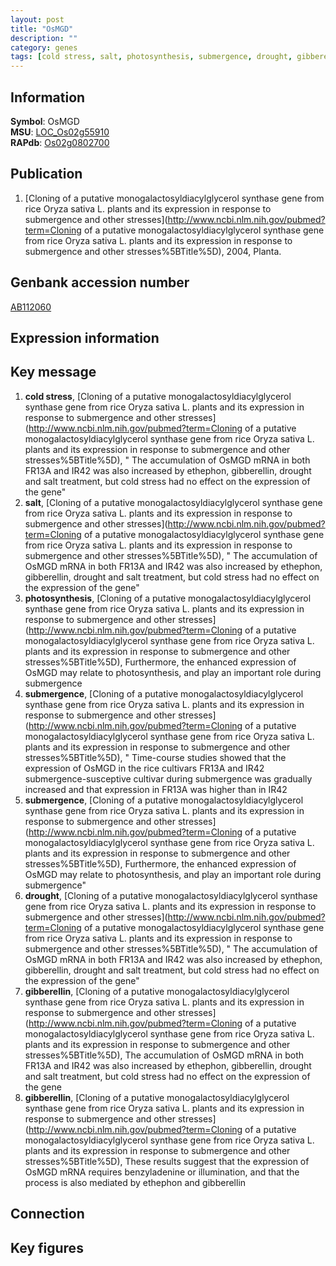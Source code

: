 ```yaml
---
layout: post
title: "OsMGD"
description: ""
category: genes
tags: [cold stress, salt, photosynthesis, submergence, drought, gibberellin]
---
```


## Information
__Symbol__: OsMGD  
__MSU__: [LOC_Os02g55910](http://rice.plantbiology.msu.edu/cgi-bin/ORF_infopage.cgi?orf=LOC_Os02g55910)  
__RAPdb__: [Os02g0802700](http://rapdb.dna.affrc.go.jp/viewer/gbrowse_details/irgsp1?name=Os02g0802700)  

## Publication
1. [Cloning of a putative monogalactosyldiacylglycerol synthase gene from rice Oryza sativa L. plants and its expression in response to submergence and other stresses](http://www.ncbi.nlm.nih.gov/pubmed?term=Cloning of a putative monogalactosyldiacylglycerol synthase gene from rice Oryza sativa L. plants and its expression in response to submergence and other stresses%5BTitle%5D), 2004, Planta.

## Genbank accession number
[AB112060](http://www.ncbi.nlm.nih.gov/nuccore/AB112060)  

## Expression information

## Key message
1. __cold stress__, [Cloning of a putative monogalactosyldiacylglycerol synthase gene from rice Oryza sativa L. plants and its expression in response to submergence and other stresses](http://www.ncbi.nlm.nih.gov/pubmed?term=Cloning of a putative monogalactosyldiacylglycerol synthase gene from rice Oryza sativa L. plants and its expression in response to submergence and other stresses%5BTitle%5D), " The accumulation of OsMGD mRNA in both FR13A and IR42 was also increased by ethephon, gibberellin, drought and salt treatment, but cold stress had no effect on the expression of the gene"
2. __salt__, [Cloning of a putative monogalactosyldiacylglycerol synthase gene from rice Oryza sativa L. plants and its expression in response to submergence and other stresses](http://www.ncbi.nlm.nih.gov/pubmed?term=Cloning of a putative monogalactosyldiacylglycerol synthase gene from rice Oryza sativa L. plants and its expression in response to submergence and other stresses%5BTitle%5D), " The accumulation of OsMGD mRNA in both FR13A and IR42 was also increased by ethephon, gibberellin, drought and salt treatment, but cold stress had no effect on the expression of the gene"
3. __photosynthesis__, [Cloning of a putative monogalactosyldiacylglycerol synthase gene from rice Oryza sativa L. plants and its expression in response to submergence and other stresses](http://www.ncbi.nlm.nih.gov/pubmed?term=Cloning of a putative monogalactosyldiacylglycerol synthase gene from rice Oryza sativa L. plants and its expression in response to submergence and other stresses%5BTitle%5D),  Furthermore, the enhanced expression of OsMGD may relate to photosynthesis, and play an important role during submergence
4. __submergence__, [Cloning of a putative monogalactosyldiacylglycerol synthase gene from rice Oryza sativa L. plants and its expression in response to submergence and other stresses](http://www.ncbi.nlm.nih.gov/pubmed?term=Cloning of a putative monogalactosyldiacylglycerol synthase gene from rice Oryza sativa L. plants and its expression in response to submergence and other stresses%5BTitle%5D), " Time-course studies showed that the expression of OsMGD in the rice cultivars FR13A and IR42 submergence-susceptive cultivar during submergence was gradually increased and that expression in FR13A was higher than in IR42
5. __submergence__, [Cloning of a putative monogalactosyldiacylglycerol synthase gene from rice Oryza sativa L. plants and its expression in response to submergence and other stresses](http://www.ncbi.nlm.nih.gov/pubmed?term=Cloning of a putative monogalactosyldiacylglycerol synthase gene from rice Oryza sativa L. plants and its expression in response to submergence and other stresses%5BTitle%5D),  Furthermore, the enhanced expression of OsMGD may relate to photosynthesis, and play an important role during submergence"
6. __drought__, [Cloning of a putative monogalactosyldiacylglycerol synthase gene from rice Oryza sativa L. plants and its expression in response to submergence and other stresses](http://www.ncbi.nlm.nih.gov/pubmed?term=Cloning of a putative monogalactosyldiacylglycerol synthase gene from rice Oryza sativa L. plants and its expression in response to submergence and other stresses%5BTitle%5D), " The accumulation of OsMGD mRNA in both FR13A and IR42 was also increased by ethephon, gibberellin, drought and salt treatment, but cold stress had no effect on the expression of the gene"
7. __gibberellin__, [Cloning of a putative monogalactosyldiacylglycerol synthase gene from rice Oryza sativa L. plants and its expression in response to submergence and other stresses](http://www.ncbi.nlm.nih.gov/pubmed?term=Cloning of a putative monogalactosyldiacylglycerol synthase gene from rice Oryza sativa L. plants and its expression in response to submergence and other stresses%5BTitle%5D),  The accumulation of OsMGD mRNA in both FR13A and IR42 was also increased by ethephon, gibberellin, drought and salt treatment, but cold stress had no effect on the expression of the gene
8. __gibberellin__, [Cloning of a putative monogalactosyldiacylglycerol synthase gene from rice Oryza sativa L. plants and its expression in response to submergence and other stresses](http://www.ncbi.nlm.nih.gov/pubmed?term=Cloning of a putative monogalactosyldiacylglycerol synthase gene from rice Oryza sativa L. plants and its expression in response to submergence and other stresses%5BTitle%5D),  These results suggest that the expression of OsMGD mRNA requires benzyladenine or illumination, and that the process is also mediated by ethephon and gibberellin

## Connection

## Key figures


